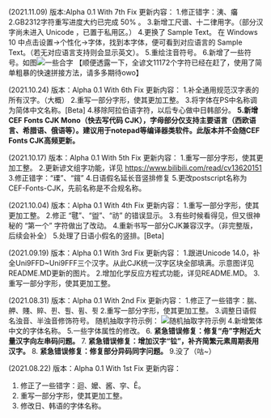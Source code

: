 (2021.11.09)
版本:Alpha 0.1 With 7th Fix
更新内容：
1.修正错字：洟、㿜
2.GB2312字符重写进度大约已完成 50% 。
3.新增工尺谱、十二律用字。（部分汉字尚未进入 Unicode ，已置于私用区。）
4.更换了 Sample Text。 在 Windows 10 中点击设置→个性化→字体，找到本字体，便可看到对应语言的 Sample Text。（若无对应语言支持则会显示英文）。
5.重绘注音符号。
6.新增了一些符号。如图![一些合字](https://images.gitee.com/uploads/images/2021/1109/231302_82516c75_9504356.png "EG08.png")
【顺便透露一下，全谚文11172个字符已经在赶了，使用了简单粗暴的快速拼接方法，请多多期待owo】

(2021.10.24)
版本：Alpha 0.1 With 6th Fix
更新内容：
1.补全通用规范汉字表的所有汉字。（大概）
2.重写一部分字形，使其更加工整。
3.将字体在PS中名称调为简体中文名称。[Beta]
4.移除阿拉伯语字符，以后专心做中日韩部分。
 **5.新增CEF Fonts CJK Mono（快去写代码 CJK），字母部分仅支持主要语言（西欧语言、希腊语、俄语等）。建议用于notepad等编译器类软件。此版本并不会随CEF Fonts CJK高频更新。** 

(2021.10.17)
版本：Alpha 0.1 With 5th Fix
更新内容：
1.重写一部分字形，使其更加工整。
2.更新谚文组字功能，详见 https://www.bilibili.com/read/cv13620151
3.修正错字：“瑮”、“鑧”
4.日语假名延长音竖排修复
5.更改postscript名称为CEF-Fonts-CJK，先前名称是不合规名称。

(2021.10.04)
版本：Alpha 0.1 With 4th Fix
更新内容：
1.重写一部分字形，使其更加工整。
2.修正 “毽”、“盥”、“祊” 的错误显示。
3.有些时候看得见，但又很神秘的 “第一个” 字符做出了改动。
4.重新书写一部分CJK兼容汉字。（非完整版，后续会补全）
5.处理了日语小假名的竖排。[Beta]

(2021.09.19)
版本：Alpha 0.1 With 3rd Fix
更新内容：
1.跟进Unicode 14.0，补全Uni9FFD~Uni9FFF三个汉字。从此CJK统一汉字区块全部填满。示意图详见README.MD更新的图片。
2.增加化学反应方程式功能，详见README.MD。
3.重写一部分字形，使其更加工整。

(2021.08.31)
版本：Alpha 0.1 With 2nd Fix
更新内容：
1.修正了一些错字：腨、舺、賤、賥、퓐、퓔、퓜、퓟
2.重写一部分字形，使其更加工整。
3.调整日语假名浊音、半浊音修饰符号。
  随机抽取字符示例：
![随机抽取字符示例](https://images.gitee.com/uploads/images/2021/0831/182652_56fd0df0_9504356.png "EG06.png")
4.新增繁体中文的字体名称。
5.一些字体属性的修改。
6. **紧急错误修复：修复“舟”字附近大量汉字向左串码问题。** 
7. **紧急错误修复：增加汉字“𫟷”，补齐简繁元素周期表用汉字。** 
8. **紧急错误修复：修复部分异码同字问题。** 
9.没了（咕~）

(2021.08.22)
版本：Alpha 0.1 With 1st Fix
更新内容：
1. 修正了一些错字：迴、嬤、酱、穻、Ě。
2. 重写一部分字形，使其更加工整。
3. 修改日、韩语的字体名称。